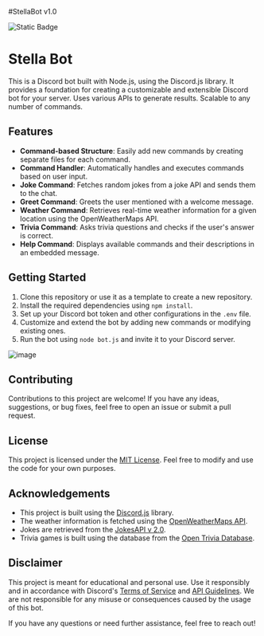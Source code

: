 #StellaBot v1.0

![Static Badge](https://img.shields.io/badge/node.js-a?logo=npm)


# Stella Bot

This is a Discord bot built with Node.js, using the Discord.js library. It provides a foundation for creating a customizable and extensible Discord bot for your server. Uses various APIs to generate results. Scalable to any number of commands.

## Features

- **Command-based Structure**: Easily add new commands by creating separate files for each command.
- **Command Handler**: Automatically handles and executes commands based on user input.
- **Joke Command**: Fetches random jokes from a joke API and sends them to the chat.
- **Greet Command**: Greets the user mentioned with a welcome message.
- **Weather Command**: Retrieves real-time weather information for a given location using the OpenWeatherMaps API.
- **Trivia Command**: Asks trivia questions and checks if the user's answer is correct.
- **Help Command**: Displays available commands and their descriptions in an embedded message.

## Getting Started

1. Clone this repository or use it as a template to create a new repository.
2. Install the required dependencies using `npm install`.
3. Set up your Discord bot token and other configurations in the `.env` file.
4. Customize and extend the bot by adding new commands or modifying existing ones.
5. Run the bot using `node bot.js` and invite it to your Discord server.


![image](https://github.com/Shashank519915/StellaBot/assets/120128150/1e44ef94-3b4c-40bd-8e7d-ec7a1e32ae25)


## Contributing

Contributions to this project are welcome! If you have any ideas, suggestions, or bug fixes, feel free to open an issue or submit a pull request.

## License

This project is licensed under the [MIT License](https://opensource.org/licenses/MIT). Feel free to modify and use the code for your own purposes.

## Acknowledgements

- This project is built using the [Discord.js](https://discord.js.org/) library.
- The weather information is fetched using the [OpenWeatherMaps API](https://openweathermap.org/).
- Jokes are retrieved from the [JokesAPI v 2.0]([https://jokesapi.io/](https://sv443.net/jokeapi/v2/)).
- Trivia games is built using the database from the [Open Trivia Database](https://opentdb.com/).

## Disclaimer

This project is meant for educational and personal use. Use it responsibly and in accordance with Discord's [Terms of Service](https://discord.com/terms) and [API Guidelines](https://discord.com/developers/docs/intro). We are not responsible for any misuse or consequences caused by the usage of this bot.

If you have any questions or need further assistance, feel free to reach out!

